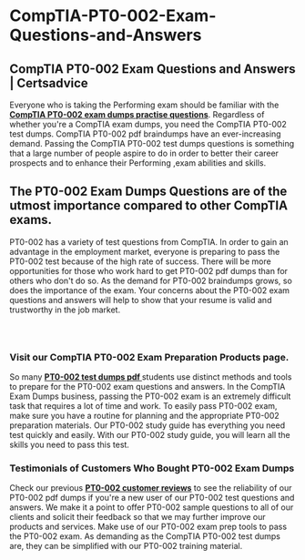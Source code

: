 # CompTIA-PT0-002-Exam-Questions-and-Answers
<h2><strong>CompTIA PT0-002 Exam Questions and Answers | Certsadvice</strong></h2> <p>Everyone who is taking the Performing exam should be familiar with the <a href="http://www.certsadvice.com/comptia/pt0-002-practice-questions"><strong>CompTIA PT0-002 exam dumps practise questions</strong></a>. Regardless of whether you&#39;re a CompTIA exam dumps, you need the CompTIA PT0-002 test dumps. CompTIA PT0-002 pdf braindumps have an ever-increasing demand. Passing the CompTIA PT0-002 test dumps questions is something that a large number of people aspire to do in order to better their career prospects and to enhance their Performing ,exam abilities and skills.</p> <h2><strong>The PT0-002 Exam Dumps Questions are of the utmost importance compared to other CompTIA exams.</strong></h2> <p>PT0-002 has a variety of test questions from CompTIA. In order to gain an advantage in the employment market, everyone is preparing to pass the PT0-002 test because of the high rate of success. There will be more opportunities for those who work hard to get PT0-002 pdf dumps than for others who don&#39;t do so. As the demand for PT0-002 braindumps grows, so does the importance of the exam. Your concerns about the PT0-002 exam questions and answers will help to show that your resume is valid and trustworthy in the job market.</p> <p><a href="http://www.certsadvice.com/comptia/pt0-002-practice-questions" style="display: block; padding: 1em 0; text-align: center; "><img alt="" src="https://1.bp.blogspot.com/-RUOr8Wn-CRk/YUYAxC8kcHI/AAAAAAAAAnw/F7BbdI3tw8QDj5z8iX0vQAioQzKiUxduwCLcBGAsYHQ/s0/unnamed.jpg" /></a></p> <h3><strong>Visit our CompTIA PT0-002 Exam Preparation Products page.</strong></h3> <p>So many <a href="http://www.certsadvice.com/comptia/pt0-002-practice-questions"><strong>PT0-002 test dumps pdf </strong></a>students use distinct methods and tools to prepare for the PT0-002 exam questions and answers. In the CompTIA Exam Dumps business, passing the PT0-002 exam is an extremely difficult task that requires a lot of time and work. To easily pass PT0-002 exam, make sure you have a routine for planning and the appropriate PT0-002 preparation materials. Our PT0-002 study guide has everything you need test quickly and easily. With our PT0-002 study guide, you will learn all the skills you need to pass this test.</p> <h3><strong>Testimonials of Customers Who Bought PT0-002 Exam Dumps</strong></h3> <p>Check our previous <a href="http://www.certsadvice.com/comptia/pt0-002-practice-questions"><strong>PT0-002 customer reviews</strong></a> to see the reliability of our PT0-002 pdf dumps if you&#39;re a new user of our PT0-002 test questions and answers. We make it a point to offer PT0-002 sample questions to all of our clients and solicit their feedback so that we may further improve our products and services. Make use of our PT0-002 exam prep tools to pass the PT0-002 exam. As demanding as the CompTIA PT0-002 test dumps are, they can be simplified with our PT0-002 training material.</p>
